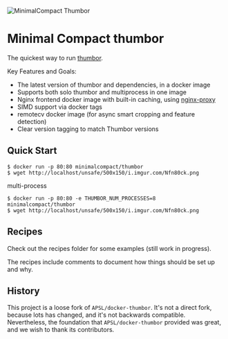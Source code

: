 ![](https://s3.eu-west-2.amazonaws.com/minimal-compact/images/mc-thumbor.png "MinimalCompact Thumbor")

# Minimal Compact thumbor

The quickest way to run [thumbor](https://github.com/thumbor/thumbor).

Key Features and Goals:

* The latest version of thumbor and dependencies, in a docker image
* Supports both solo thumbor and multiprocess in one image
* Nginx frontend docker image with built-in caching, using [nginx-proxy](https://github.com/jwilder/nginx-proxy)
* SIMD support via docker tags
* remotecv docker image (for async smart cropping and feature detection)
* Clear version tagging to match Thumbor versions

## Quick Start

```
$ docker run -p 80:80 minimalcompact/thumbor
$ wget http://localhost/unsafe/500x150/i.imgur.com/Nfn80ck.png
```

multi-process

```
$ docker run -p 80:80 -e THUMBOR_NUM_PROCESSES=8 minimalcompact/thumbor
$ wget http://localhost/unsafe/500x150/i.imgur.com/Nfn80ck.png

```

## Recipes

Check out the recipes folder for some examples (still work in progress).

The recipes include comments to document how things should be set up and why.

## History

This project is a loose fork of `APSL/docker-thumbor`. It's not a direct fork, because lots has changed, and it's not
backwards compatible. Nevertheless, the foundation that `APSL/docker-thumbor` provided was great, and we wish to thank its
contributors.
